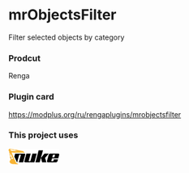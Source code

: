 # mrObjectsFilter
Filter selected objects by category
### Prodcut ###
Renga
### Plugin card ###
https://modplus.org/ru/rengaplugins/mrobjectsfilter
### This project uses

[<img align="left" src="https://raw.githubusercontent.com/ModPlus-Software/Documentation/master/Images/nuke-logo-small.png" />](https://nuke.build/)
